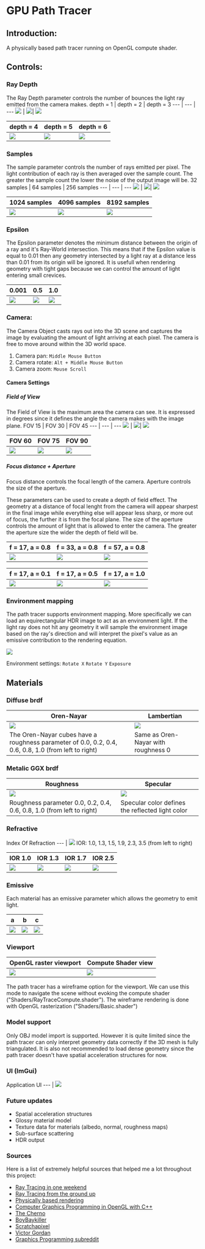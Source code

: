 # GPU Path Tracer 

## Introduction:
A physically based path tracer running on OpenGL compute shader. 

## Controls:

### Ray Depth
The Ray Depth parameter controls the number of bounces the light ray emitted from the camera makes. 
depth = 1 | depth = 2 | depth = 3
--- | --- | ---
![](output/Depth/depth1.jpg) | ![](output/Depth/depth2.jpg)| ![](output/Depth/depth3.jpg)

depth = 4 | depth = 5 | depth = 6
--- | --- | ---
![](output/Depth/depth4.jpg) | ![](output/Depth/depth5.jpg)| ![](output/Depth/depth6.jpg)

### Samples
The sample parameter controls the number of rays emitted per pixel. The light contribution of each ray is then averaged over
the sample count. The greater the sample count the lower the noise of the output image will be.
32 samples | 64 samples | 256 samples
--- | --- | ---
![](output/Samples/32.jpg) | ![](output/Samples/64.jpg)| ![](output/Samples/256.jpg)

1024 samples | 4096 samples | 8192 samples
--- | --- | ---
![](output/Samples/1024.jpg) | ![](output/Samples/4096.jpg)| ![](output/Samples/8192.jpg)

### Epsilon
The Epsilon parameter denotes the minimum distance between the origin of a ray and it's Ray-World intersection. This means that 
if the Epsilon value is equal to 0.01 then any geometry intersected by a light ray at a distance less than 0.01 from its origin
will be ignored. It is usefull when rendering geometry with tight gaps because we can control the amount of light entering small
crevices. 
	
0.001 | 0.5 | 1.0
--- | --- | ---
![](output/Epsilon/001.jpg) | ![](output/Epsilon/05.jpg)| ![](output/Epsilon/1.jpg)

### Camera:
The Camera Object casts rays out into the 3D scene and captures the image by evaluating 
the amount of light arriving at each pixel. The camera is free to move around within the 
3D world space.

1. Camera pan: `Middle Mouse Button`
2. Camera rotate: `Alt + Middle Mouse Button`
3. Camera zoom: `Mouse Scroll`

#### Camera Settings
##### Field of View
The Field of View is the maximum area the camera can see. It is expressed in degrees since it defines the angle
the camera makes with the image plane.
FOV 15 | FOV 30 | FOV 45
--- | --- | ---
![](output/FOV/15.jpg) | ![](output/FOV/30.jpg)| ![](output/FOV/45.jpg)

FOV 60 | FOV 75 | FOV 90
--- | --- | ---
![](output/FOV/60.jpg) | ![](output/FOV/75.jpg)| ![](output/FOV/90.jpg)	

##### Focus distance + Aperture
Focus distance controls the focal length of the camera.
Aperture controls the size of the aperture.

These parameters can be used to create a depth of field effect. The geometry
at a distance of focal lenght from the camera will appear sharpest in the final 
image while everything else will appear less sharp, or more out of focus, the further
it is from the focal plane. The size of the aperture controls the amount of light
that is allowed to enter the camera. The greater the aperture size the wider the
depth of field will be.

f = 17, a = 0.8 | f = 33, a = 0.8 | f = 57, a = 0.8
--- | --- | ---
![](output/DOF/17.jpg) | ![](output/DOF/33.jpg)| ![](output/DOF/57.jpg)

f = 17, a = 0.1 | f = 17, a = 0.5 | f = 17, a = 1.0
--- | --- | ---
![](output/DOF/ap01.jpg) | ![](output/DOF/ap05.jpg)| ![](output/DOF/ap1.jpg)	

### Environment mapping
The path tracer supports environment mapping. More specifically we can load an equirectangular
HDR image to act as an environment light. If the light ray does not hit any geometry it will 
sample the environment image based on the ray's direction and will interpret the pixel's
value as an emissive contribution to the rendering equation.

![](output/env.jpg)

Environment settings:
`Rotate X` 
`Rotate Y`
`Exposure`

## Materials
### Diffuse brdf
Oren-Nayar | Lambertian 
--- | --- 
![](output/Oren_Nayar/on_diffuse.jpg) | ![](output/lambertian_samples/diffuse.jpg)
The Oren-Nayar cubes have a roughness parameter of 0.0, 0.2, 0.4, 0.6, 0.8, 1.0 (from left to right) | Same as Oren-Nayar with roughness 0

### Metalic GGX brdf
Roughness | Specular 
--- | --- 
![](output/metalic(ggx)/ggxR.jpg) | ![](output/metalic(ggx)/ggxS.jpg)
Roughness parameter 0.0, 0.2, 0.4, 0.6, 0.8, 1.0 (from left to right) | Specular color defines the reflected light color

### Refractive
Index Of Refraction 
--- | 
![](output/Refractive/ior.jpg) 
IOR: 1.0, 1.3, 1.5, 1.9, 2.3, 3.5 (from left to right) 

IOR 1.0 | IOR 1.3 | IOR 1.7 | IOR 2.5
--- | --- | --- | ---
![](output/Refractive/1.jpg) | ![](output/Refractive/13.jpg) | ![](output/Refractive/17.jpg) | ![](output/Refractive/25.jpg)

### Emissive
Each material has an emissive parameter which allows the geometry to emit light.

a | b | c 
--- | --- | --- 
![](output/Emissive/em2.jpg) | ![](output/Emissive/em1.jpg) | ![](output/Emissive/em3.jpg)


### Viewport

OpenGL raster viewport | Compute Shader view
--- | ---
![](output/wire.png) | ![](output/compute.jpg)


The path tracer has a wireframe option for the viewport. We can use this mode to navigate the scene
without evoking the compute shader ("Shaders/RayTraceCompute.shader"). 
The wireframe rendering is done with OpenGL rasterization ("Shaders/Basic.shader")

### Model support

Only OBJ model import is supported. However it is quite limited since the path tracer can only interpret geometry
data correctly if the 3D mesh is fully triangulated. It is also not recommended to load dense geometry since the path tracer
doesn't have spatial acceleration structures for now.

### UI (ImGui)

Application UI
--- | 
![](output/ui.png) 


### Future updates
* Spatial acceleration structures
* Glossy material model
* Texture data for materials (albedo, normal, roughness maps)
* Sub-surface scattering
* HDR output

### Sources
Here is a list of extremely helpful sources that helped me a lot throughout this project:

* [Ray Tracing in one weekend](https://raytracing.github.io/)
* [Ray Tracing from the ground up](https://www.amazon.com/Ray-Tracing-Ground-Kevin-Suffern/dp/1568812728)
* [Physically based rendering](https://www.pbr-book.org/)
* [Computer Graphics Programming in OpenGL with C++](https://www.amazon.com/Computer-Graphics-Programming-OpenGL-C/dp/1683922212)
* [The Cherno](https://www.youtube.com/@TheCherno)
* [BoyBaykiller](https://github.com/BoyBaykiller/IDKEngine)
* [Scratchapixel](https://www.scratchapixel.com/)
* [Victor Gordan](https://www.youtube.com/@VictorGordan)
* [Graphics Programming subreddit](https://www.reddit.com/r/GraphicsProgramming/)
